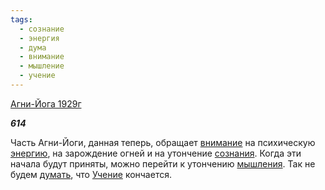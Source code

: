 ```yaml
---
tags:
  - сознание
  - энергия
  - дума
  - внимание
  - мышление
  - учение
---
```

[Агни-Йога 1929г](https://127.0.0.1:4002/agni/1929)

___614___

Часть Агни-Йоги, данная теперь, обращает [внимание](../../../tags/#внимание) на психическую [энергию](../../../tags/#энергия), на зарождение огней и на утончение [сознания](../../../tags/#сознание). Когда эти начала будут приняты, можно перейти к утончению [мышления](../../../tags/#мышление). Так не будем [думать](../../../tags/#дума), что [Учение](../../../tags/#учение) кончается.